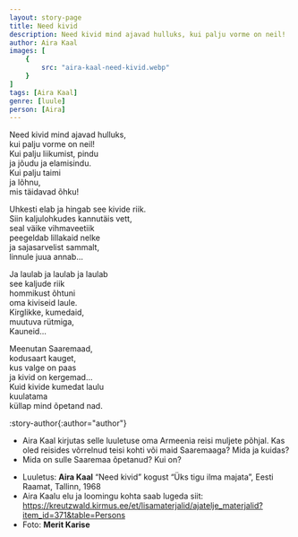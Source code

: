 ```yaml
---
layout: story-page
title: Need kivid
description: Need kivid mind ajavad hulluks, kui palju vorme on neil!
author: Aira Kaal
images: [
    {
        src: "aira-kaal-need-kivid.webp"
    }
]
tags: [Aira Kaal]
genre: [luule]
person: [Aira]
---
```


<!-- # {{$doc.title}} -->

Need kivid mind ajavad hulluks, \
kui palju vorme on neil! \
Kui palju liikumist, pindu \
ja jõudu ja elamisindu. \
Kui palju taimi \
ja lõhnu, \
mis täidavad õhku! 

Uhkesti elab ja hingab see kivide riik. \
Siin kaljulohkudes kannutäis vett, \
seal väike vihmaveetiik \
peegeldab lillakaid nelke \
ja sajasarvelist sammalt, \
linnule juua annab...

Ja laulab ja laulab ja laulab \
see kaljude riik \
hommikust õhtuni \
oma kiviseid laule. \
Kirglikke, kumedaid, \
muutuva rütmiga, \
Kauneid…

Meenutan Saaremaad, \
kodusaart kauget, \
kus valge on paas \
ja kivid on kergemad… \
Kuid kivide kumedat laulu \
kuulatama \
küllap mind õpetand nad. 


:story-author{:author="author"}
<!-- <story-dictionary :terms="dictionary"></story-dictionary> -->

<details-wrapper summary="Mis mõtted tekkisid?">

- Aira Kaal kirjutas selle luuletuse oma Armeenia reisi muljete põhjal. Kas oled reisides võrrelnud teisi kohti või maid Saaremaaga? Mida ja kuidas?
- Mida on sulle Saaremaa õpetanud? Kui on?

</details-wrapper>


<details-wrapper summary="Allikad" class="text-sm" icon="icon-park-outline:document-folder">

- Luuletus: **Aira Kaal** “Need kivid” kogust “Üks tigu ilma majata”, Eesti Raamat, Tallinn, 1968
- Aira Kaalu elu ja loomingu kohta saab lugeda siit: https://kreutzwald.kirmus.ee/et/lisamaterjalid/ajatelje_materjalid?item_id=371&table=Persons
- Foto: **Merit Karise**

</details-wrapper>